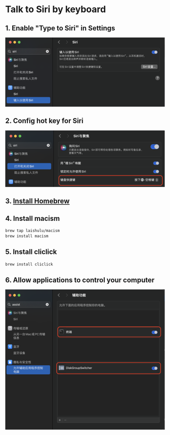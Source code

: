 # Talk to Siri by keyboard

## 1. Enable "Type to Siri" in Settings

![](usage/Usage_1_Type_to_Siri.png)

## 2. Config hot key for Siri

![](usage/Usage_2_Config_Hot_Key_for_Siri.png)

## 3. [Install Homebrew](https://brew.sh)

## 4. Install macism

```bash
brew tap laishulu/macism
brew install macism
```

## 5. Install cliclick

```bash
brew install cliclick
```

## 6. Allow applications to control your computer

![](usage/Usage_6_Allow_control_computer.png)
